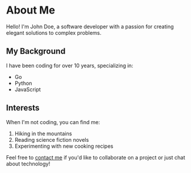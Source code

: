 # About Me

Hello! I'm John Doe, a software developer with a passion for creating elegant solutions to complex problems.

## My Background

I have been coding for over 10 years, specializing in:

- Go
- Python
- JavaScript

## Interests

When I'm not coding, you can find me:

1. Hiking in the mountains
2. Reading science fiction novels
3. Experimenting with new cooking recipes

Feel free to [contact me](mailto:john@example.com) if you'd like to collaborate on a project or just chat about technology!